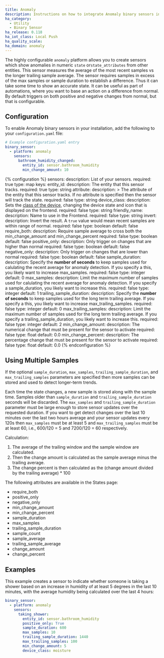 ```yaml
---
title: Anomaly
description: Instructions on how to integrate Anomaly binary sensors into Home Assistant.
ha_category:
  - Utility
  - Binary Sensor
ha_release: 0.118
ha_iot_class: Local Push
ha_quality_scale: 
ha_domain: anomaly
---
```


The highly configurable `anomaly` platform allows you to create sensors which show anomalies in
numeric `state` or`state_attributes` from other entities. This sensor measures the average of
the most recent samples vs the longer trailing sample average. The sensor requires samples
in excess of the max samples or sample duration to establish a difference.
Thus it can take some time to show an accurate state. It can be useful
as part of automations, where you want to base an action on a difference from normal.
By default triggers on both positive and negative changes from normal, but that is configurable.

## Configuration

To enable Anomaly binary sensors in your installation,
add the following to your `configuration.yaml` file:

```yaml
# Example configuration.yaml entry
binary_sensor:
  - platform: anomaly
    sensors:
      bathroom_humidity_changed:
        entity_id: sensor.bathroom_humidity
        min_change_amount: 10
```

{% configuration %}
sensors:
  description: List of your sensors.
  required: true
  type: map
  keys:
    entity_id:
      description: The entity that this sensor tracks.
      required: true
      type: string
    attribute:
      description: >
        The attribute of the entity that this sensor tracks.
        If no attribute is specified then the sensor will track the state.
      required: false
      type: string
    device_class:
      description: Sets the [class of the device](/integrations/binary_sensor/), changing the device state and icon that is displayed on the frontend.
      required: false
      type: string
    friendly_name:
      description: Name to use in the Frontend.
      required: false
      type: string
    invert:
      description: Invert the result. A `true` value would mean recent samples are within range of normal.
      required: false
      type: boolean
      default: false
    require_both:
      description: Require sample average to cross both the min_change_amount and min_change_percent
      required: false
      type: boolean
      default: false
    positive_only:
      description: Only trigger on changes that are higher than normal
      required: false
      type: boolean
      default: false
    negative_only:
      description: Only trigger on changes that are lower than normal
      required: false
      type: boolean
      default: false
    sample_duration:
      description: Specify the **number of seconds** to keep samples used for calulating the recent average for anomaly detection. If you specify a this, you likely want to increase max_samples.
      required: false
      type: integer
      default: 0
    max_samples:
      description: Limit the maximum number of samples used for calulating the recent average for anomaly detection. If you specify a sample_duration, you likely want to increase this.
      required: false
      type: integer
      default: 1
    trailing_sample_duration:
      description: Specify the **number of seconds** to keep samples used for the long term trailing average. If you specify a this, you likely want to increase max_trailing_samples.
      required: false
      type: integer
      default: 0
    max_trailing_samples:
      description:  Limit the maximum number of samples used for the long term trailing average. If you specify a trailing_sample_duration, you likely want to increase this.
      required: false
      type: integer
      default: 2
    min_change_amount:
      description:  The numerical change that must be present for the sensor to activate
      required: false
      type: float
      default: 0.0
    min_change_percent:
      description: The percentage change that must be present for the sensor to activate
      required: false
      type: float
      default: 0.0
{% endconfiguration %}

## Using Multiple Samples

If the optional `sample_duration`, `max_samples`, `trailing_sample_duration`, and `max_trailing_samples` parameters are specified
then more samples can be stored and used to detect longer-term trends.

Each time the state changes, a new sample is stored along with the sample time. Samples older than `sample_duration` and `trailing_sample_duration` seconds will be discarded. The `max_samples` and `trailing_sample_duration` parameter must be large enough to store sensor updates over the requested duration. If you want to get detect changes over the last 10 minutes over the last two hours average and your sensor updates every 120s then `max_samples` must be at least 5 and `max_trailing_samples` must be at least 60, i.e., 600/120 = 5 and 7200/120 = 60 respectively.

Calculation:
1. The average of the trailing window and the sample window are calculated.
2. Then the change amount is calculated as the sample average minus the trailing average.
3. The change percent is then calculated as the (change amount divided by the trailing average) * 100

The following attributes are available in the States page:
* require_both
* positive_only
* negative_only
* min_change_amount
* min_change_percent
* sample_duration
* max_samples
* trailing_sample_duration
* sample_count
* sample_average
* trailing_sample_average
* change_amount
* change_percent

## Examples

This example creates a sensor to indicate whether someone is taking a shower
based on an increase in humidity of at least 5 degrees in the last 10 minutes,
with the average humidity being calculated over the last 4 hours:

```yaml
binary_sensor:
  - platform: anomaly
    sensors:
      taking_shower:
        entity_id: sensor.bathroom_humidity
        positive_only: True
        sample_duration: 600
        max_samples: 10
        trailing_sample_duration: 1440
        max_trailing_samples: 100
        min_change_amount: 5
        device_class: moisture

```
